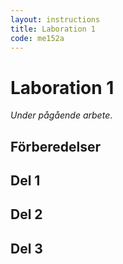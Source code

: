 ```yaml
---
layout: instructions
title: Laboration 1
code: me152a
---
```


# Laboration 1

_Under pågående arbete_.

## Förberedelser

## Del 1

## Del 2

## Del 3


